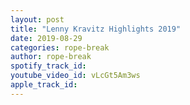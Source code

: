 ```yaml
---
layout: post
title: "Lenny Kravitz Highlights 2019"
date: 2019-08-29
categories: rope-break
author: rope-break
spotify_track_id: 
youtube_video_id: vLcGt5Am3ws
apple_track_id: 
---
```

